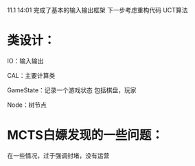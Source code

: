 11.1    14:01
完成了基本的输入输出框架
下一步考虑重构代码 UCT算法

# 类设计：

IO：输入输出

CAL：主要计算类

GameState：记录一个游戏状态 包括棋盘，玩家

Node：树节点

# MCTS白嫖发现的一些问题：

在一些情况，过于强调封堵，没有运营

